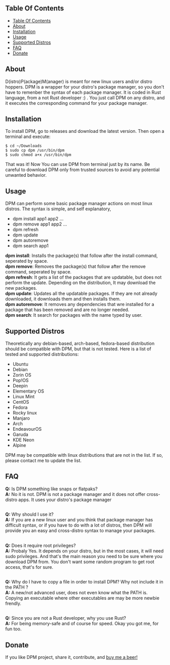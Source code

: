## Table Of Contents
- [Table Of Contents](#table-of-contents)
- [About](#about)
- [Installation](#installation)
- [Usage](#usage)
- [Supported Distros](#supported-distros)
- [FAQ](#faq)
- [Donate](#donate)
  
## About
D(istro)P(ackage)M(anager) is meant for new linux users and/or distro hoppers.
DPM is a wrapper for your distro's package manager, so you don't have to remenber 
the syntax of each package manager. It is coded in Rust language, from a not Rust developer :) . 
You just call DPM on any distro, and it executes the corresponding command for your package manager.
	
## Installation
To install DPM, go to releases and download the latest version. Then open a terminal and execute:

```
$ cd ~/Downloads
$ sudo cp dpm /usr/bin/dpm
$ sudo chmod a+x /usr/bin/dpm
```
That was it! Now You can use DPM from terminal just by its name.
Be careful to download DPM only from trusted sources to avoid any potential unwanted behavior.

## Usage
DPM can perform some basic package manager actions on most linux distros.
The syntax is simple, and self explanatory, 
* dpm install app1 app2 ...
* dpm remove app1 app2 ...
* dpm refresh
* dpm update
* dpm autoremove
* dpm search app1

**dpm install**: Installs the package(s) that follow after the install command, seperated by space.<br />
**dpm remove**:  Removes the package(s) that follow after the remove command, seperated by space.<br />
**dpm refresh**: It gets a list of the packages that are updatable, but does not perform the update. Depending on the distribution, It may download the new packages.<br />
**dpm update**: Updates all the updatable packages. If they are not already downloaded, it downloads them and then installs them.<br />
**dpm autoremove**: It removes any dependencies that wre installed for a package that has been removed and are no longer needed.<br />
**dpm search**: It search for packages with the name typed by user.<br />


## Supported Distros
Theoretically any debian-based, arch-based, fedora-based distribution should be compatible with DPM,
but that is not tested. Here is a list of tested and supported distributions:
* Ubuntu
* Debian
* Zorin OS
* Pop!OS
* Deepin
* Elementary OS
* Linux Mint
* CentOS
* Fedora
* Rocky linux
* Manjaro
* Arch
* EndeavourOS
* Garuda
* KDE Neon
* Alpine

DPM may be compatible with linux distributions that are not in the list. If so, please contact me to update the list.
## FAQ
**Q:** Is DPM something like snaps or flatpaks?<br />
**A:** No it is not. DPM is not a package manager and it does not offer cross-distro apps. It uses your distro's package manager

##
**Q:** Why should I use it?<br />
**A:** If you are a new linux user and you think that package manager has difficult syntax, or if you have to do with a lot of distros, then DPM will provide you an easy and cross-distro syntax to manage your packages.
##

##
**Q:** Does it require root privileges?<br />
**A:** Probaly Yes. It depends on your distro, but in the most cases, it will need sudo privileges. And that's the main reason you need to be sure where you download DPM from. You don't want some random program to get root access, that's for sure.
##

##
**Q:** Why do I have to copy a  file in order to install DPM? Why not include it in the PATH ?<br />
**A:** A new/not advanced user, does not even know what the PATH is. Copying an executable where other executables are may be more newbie frendly.
##

##
**Q:** Since you are not a Rust developer, why you use Rust?<br />
**A:** For being memory-safe and of course for speed. Okay you got me, for fun too.
##

## Donate
If you like DPM project, share it, contribute, and [buy me a beer!](https://www.paypal.com/donate?hosted_button_id=J8CU7S9BJN9E8)
